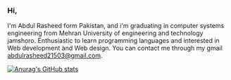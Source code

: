 ### Hi,

I'm Abdul Rasheed form Pakistan, and i'm graduating in computer systems engineering from Mehran University of engineering and technology jamshoro. Enthusiastic to learn programming languages and interested in Web development and Web design. You can contact me through my gmail abdulrasheed21503@gmail.com.


[![Anurag's GitHub stats](https://github-readme-stats.vercel.app/api?username=AbdulRasheed)](https://github.com/anuraghazra/github-readme-stats)
